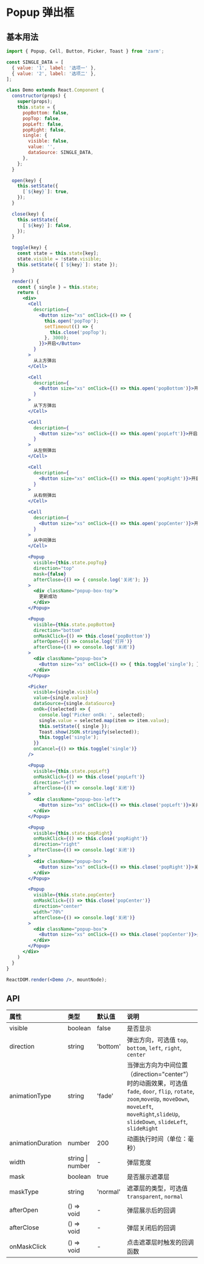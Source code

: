 # Popup 弹出框



## 基本用法
```jsx
import { Popup, Cell, Button, Picker, Toast } from 'zarm';

const SINGLE_DATA = [
  { value: '1', label: '选项一' },
  { value: '2', label: '选项二' },
];

class Demo extends React.Component {
  constructor(props) {
    super(props);
    this.state = {
      popBottom: false,
      popTop: false,
      popLeft: false,
      popRight: false,
      single: {
        visible: false,
        value: '',
        dataSource: SINGLE_DATA,
      },
    };
  }

  open(key) {
    this.setState({
      [`${key}`]: true,
    });
  }

  close(key) {
    this.setState({
      [`${key}`]: false,
    });
  }

  toggle(key) {
    const state = this.state[key];
    state.visible = !state.visible;
    this.setState({ [`${key}`]: state });
  }

  render() {
    const { single } = this.state;
    return (
      <div>
        <Cell
          description={
            <Button size="xs" onClick={() => {
              this.open('popTop');
              setTimeout(() => {
                this.close('popTop');
              }, 3000);
            }}>开启</Button>
          }
        >
          从上方弹出
        </Cell>

        <Cell
          description={
            <Button size="xs" onClick={() => this.open('popBottom')}>开启</Button>
          }
        >
          从下方弹出
        </Cell>

        <Cell
          description={
            <Button size="xs" onClick={() => this.open('popLeft')}>开启</Button>
          }
        >
          从左侧弹出
        </Cell>

        <Cell
          description={
            <Button size="xs" onClick={() => this.open('popRight')}>开启</Button>
          }
        >
          从右侧弹出
        </Cell>

        <Cell
          description={
            <Button size="xs" onClick={() => this.open('popCenter')}>开启</Button>
          }
        >
          从中间弹出
        </Cell>

        <Popup
          visible={this.state.popTop}
          direction="top"
          mask={false}
          afterClose={() => { console.log('关闭'); }}
        >
          <div className="popup-box-top">
            更新成功
          </div>
        </Popup>

        <Popup
          visible={this.state.popBottom}
          direction="bottom"
          onMaskClick={() => this.close('popBottom')}
          afterOpen={() => console.log('打开')}
          afterClose={() => console.log('关闭')}
        >
          <div className="popup-box">
            <Button size="xs" onClick={() => { this.toggle('single'); }}>打开Picker</Button>
          </div>
        </Popup>

        <Picker
          visible={single.visible}
          value={single.value}
          dataSource={single.dataSource}
          onOk={(selected) => {
            console.log('Picker onOk: ', selected);
            single.value = selected.map(item => item.value);
            this.setState({ single });
            Toast.show(JSON.stringify(selected));
            this.toggle('single');
          }}
          onCancel={() => this.toggle('single')}
        />

        <Popup
          visible={this.state.popLeft}
          onMaskClick={() => this.close('popLeft')}
          direction="left"
          afterClose={() => console.log('关闭')}
        >
          <div className="popup-box-left">
            <Button size="xs" onClick={() => this.close('popLeft')}>关闭弹层</Button>
          </div>
        </Popup>

        <Popup
          visible={this.state.popRight}
          onMaskClick={() => this.close('popRight')}
          direction="right"
          afterClose={() => console.log('关闭')}
        >
          <div className="popup-box">
            <Button size="xs" onClick={() => this.close('popRight')}>关闭弹层</Button>
          </div>
        </Popup>

        <Popup
          visible={this.state.popCenter}
          onMaskClick={() => this.close('popCenter')}
          direction="center"
          width="70%"
          afterClose={() => console.log('关闭')}
        >
          <div className="popup-box">
            <Button size="xs" onClick={() => this.close('popCenter')}>关闭弹层</Button>
          </div>
        </Popup>
      </div>
    )
  }
}

ReactDOM.render(<Demo />, mountNode);
```



## API

| 属性 | 类型 | 默认值 | 说明 |
| :--- | :--- | :--- | :--- |
| visible | boolean | false | 是否显示 |
| direction | string | 'bottom' | 弹出方向，可选值 `top`, `bottom`, `left`, `right`, `center` |
| animationType | string | 'fade' | 当弹出方向为中间位置（direction="center"）时的动画效果，可选值 `fade`, `door`, `flip`, `rotate`, `zoom`,`moveUp`, `moveDown`, `moveLeft`, `moveRight`,`slideUp`, `slideDown`, `slideLeft`, `slideRight` |
| animationDuration | number | 200 | 动画执行时间（单位：毫秒） |
| width | string &#124; number | - | 弹层宽度 |
| mask | boolean | true | 是否展示遮罩层 |
| maskType | string | 'normal' | 遮罩层的类型，可选值 `transparent`, `normal` |
| afterOpen | () => void | - | 弹层展示后的回调 |
| afterClose | () => void | - | 弹层关闭后的回调 |
| onMaskClick | () => void | - | 点击遮罩层时触发的回调函数 |